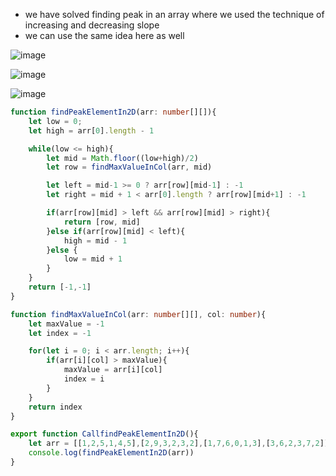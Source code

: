 - we have solved finding peak in an array where we used the technique of increasing and decreasing slope
- we can use the same idea here as well

![image](https://github.com/user-attachments/assets/4830221d-829a-4ba0-8259-5b28fdc08875)

![image](https://github.com/user-attachments/assets/501ada60-6c90-442d-9b14-af16fc0460cc)

![image](https://github.com/user-attachments/assets/21e614a0-1535-4f44-bd5b-daf5bb792037)


```ts
function findPeakElementIn2D(arr: number[][]){
    let low = 0;
    let high = arr[0].length - 1

    while(low <= high){
        let mid = Math.floor((low+high)/2)
        let row = findMaxValueInCol(arr, mid)

        let left = mid-1 >= 0 ? arr[row][mid-1] : -1
        let right = mid + 1 < arr[0].length ? arr[row][mid+1] : -1

        if(arr[row][mid] > left && arr[row][mid] > right){
            return [row, mid]
        }else if(arr[row][mid] < left){
            high = mid - 1
        }else {
            low = mid + 1
        }
    }
    return [-1,-1]
}

function findMaxValueInCol(arr: number[][], col: number){
    let maxValue = -1
    let index = -1

    for(let i = 0; i < arr.length; i++){
        if(arr[i][col] > maxValue){
            maxValue = arr[i][col]
            index = i
        }
    }
    return index
}

export function CallfindPeakElementIn2D(){
    let arr = [[1,2,5,1,4,5],[2,9,3,2,3,2],[1,7,6,0,1,3],[3,6,2,3,7,2]]
    console.log(findPeakElementIn2D(arr))
}

```
